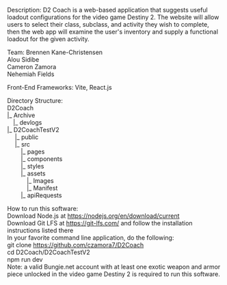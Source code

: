 Description: D2 Coach is a  web-based application that suggests useful loadout configurations for the video game Destiny 2. The website will allow users to select their class, subclass, and activity they wish to complete, then the web app will examine the user's inventory and supply a functional loadout for the given activity.


Team:
Brennen Kane-Christensen  
Alou Sidibe  
Cameron Zamora  
Nehemiah Fields  

Front-End Frameworks: Vite, React.js 

Directory Structure: \
D2Coach \
|_ Archive \
&emsp;|_ devlogs \
|_ D2CoachTestV2 \
&emsp;  |_ public \
&emsp;  |_ src \
&emsp;&emsp;    |_ pages \
&emsp;&emsp;   |_ components \
&emsp;&emsp;    |_ styles \
&emsp;&emsp;    |_ assets \
&emsp;&emsp;&emsp;     |_ Images \
&emsp;&emsp;&emsp;   |_ Manifest \
&emsp;&emsp;    |_ apiRequests 

How to run this software: \
Download Node.js at https://nodejs.org/en/download/current \
Download Git LFS at https://git-lfs.com/ and follow the installation instructions listed there \
In your favorite command line application, do the following: \
git clone https://github.com/czamora7/D2Coach \
cd D2Coach/D2CoachTestV2 \
npm run dev \
Note: a valid Bungie.net account with at least one exotic weapon and armor piece unlocked in the video game Destiny 2 is required to run this software.
